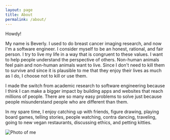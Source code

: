 ```yaml
---
layout: page
title: About
permalink: /about/
---
```


Howdy!

My name is Beverly.  I used to do breast cancer imaging research, and now I'm a software engineer.  I 
consider myself to be an honest, rational, and fair person.  I try to live my life in a way that is 
congruent to these values.  I want to help people understand the perspective of others.  Non-human 
animals feel pain and non-human animals want to live.  Since I don't need to kill them to survive and 
since it is plausible to me that they enjoy their lives as much as I do, I choose not to kill or use 
them.

I made the switch from academic research to software engineering because I think I can make a bigger 
impact by building apps and websites that reach millions of people.  There are so many easy problems to 
solve just because people misunderstand people who are different than them.

In my spare time, I enjoy catching up with friends, figure drawing, playing board games, telling stories,
people watching, contra dancing, traveling, going to new vegan restaurants, discussing ethics, and 
petting kitties.

![Photo of me]({{site.url}}/assets/me.jpg)
